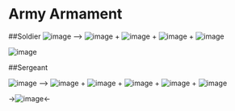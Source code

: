 # Army Armament

##Soldier
![image](https://i.gyazo.com/1ed68e17a8e69a5fe7aa0d01d9ce9849.png) -->
![image](http://vignette1.wikia.nocookie.net/h1z1/images/e/e7/AK47.png/revision/latest?cb=20151027111224&path-prefix=ru)
+
![image](https://a.allegroimg.com/s128/016bbd/7b3b67c84537b58e315d61cb10ea)
+
![image](http://ts02.spac.me/tpic/b8e52fab0e7e79b2e052bc6360f4d473/58392629.p.129.128.0.jpg)
+
![image](https://hydra-media.cursecdn.com/h1z1.gamepedia.com/thumb/b/b8/Skull_Full_Face_Respirator.png/128px-Skull_Full_Face_Respirator.png?version=b2a841e440b39a2fec7a65a806891972)


![image](https://i.gyazo.com/4bb4544aedfcf9805e48b9e33761e66a.png?style=centerme)


##Sergeant

![image](https://i.gyazo.com/cf234f89e7e330f1514d7da8916fd5b1.png) -->
![image](https://d2ujflorbtfzji.cloudfront.net/key-image/c98988ee-43a5-4a48-8a66-4dff51cb93ee.png)
+
![image](https://a.allegroimg.com/s128/016bbd/7b3b67c84537b58e315d61cb10ea)
+
![image](http://ts02.spac.me/tpic/b8e52fab0e7e79b2e052bc6360f4d473/58392629.p.129.128.0.jpg)
+
![image](https://hydra-media.cursecdn.com/h1z1.gamepedia.com/thumb/b/b8/Skull_Full_Face_Respirator.png/128px-Skull_Full_Face_Respirator.png?version=b2a841e440b39a2fec7a65a806891972)
+
![image](http://www.fmagazin.ru/_files/editor/images/prod/128/icom/icom_ic_f70t.jpg)

->![image](https://i.gyazo.com/4c3415f2340bb7c7573206fca7ddbe3d.png)<-



